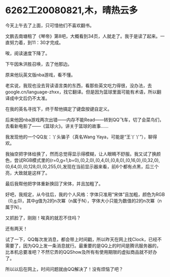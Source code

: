 # 6262工20080821,木，晴热云多

今天上午去了上面，只可惜他们不喜欢翻书。

文鹏去南塘租了《琴帝》第8吧，大概看到34页，人就走了。我于是读了起来。一直努力着，到11：30才完成。

唉，阅读速度下降了。

下午因朱洪胜召唤，去了他那边。

原来他玩英文版nba游戏，看不懂。

老实说，我现也没去背读语言类的东西，看那些英文吃力得很，没办法，去google.cn/language-zhxx，找它翻译。但是因为篮球里面可能有术语，所以翻译成中文后仍不太准。

在我的英名寻找下，终于帮他搞定了键盘按键自定义。

后来他因nba游戏两次出错——内存不能Read——转到QQ飞车，切了会菜鸟们，去看新电影了——《篮球火》。讲关于篮球的故事……

我发现他的一个QQ友：丫头骗子（真名Wang Yaya，可能是“王丫丫”），聊得欢。

我抽空把字体给换了，然而总觉得显示得模糊，让人眼睛不舒服。我又试了换颜色，尝试RGB模式里的(r=0,g=1,b=0),(0,2,0),(0,4,0),(0,8,0),(0,16,0),(0,32,0),(0,64,0),(0,128,0),(0,255,0),发现在当前显示器来看，前6个都有点黑，后三个亮，大致就是这样了。

最后我帮他把字体重新换回了宋体，并且加粗了。

好吧，我规定，从今往后，我的个人风格：字体只准用“宋体”且加粗，颜色为RGB（0,g,0)，其中g值为2的n次冪（n属于N），字体大小只能为数值的2的n次冪（n属于N）。

又抓脸了，刚刚！唉真的就忍不住吗？

还有两天！

试了一下，QQ每次发消息，都会带上时间戳，所以昨天在网上找Clock，已经不需要了，因为QQ上发一条消息就行。最重要的是QQ上的时间是腾讯服务器的，比本机总要准吧？不然它弄的QQShow及所有有使用期限的虚拟商品就不好办了。

所以以后在网上，时间问题就由QQ解决了！没有烦恼了吧？
